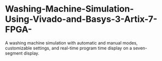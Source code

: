 # Washing-Machine-Simulation-Using-Vivado-and-Basys-3-Artix-7-FPGA-
A washing machine simulation with automatic and manual modes, customizable settings, and real-time program time display on a seven-segment display.
